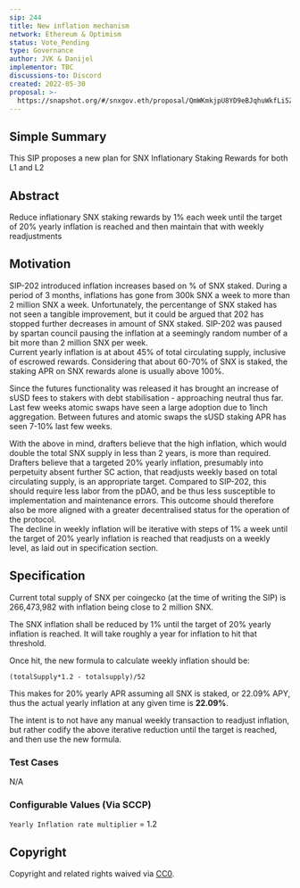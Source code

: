 ```yaml
---
sip: 244
title: New inflation mechanism
network: Ethereum & Optimism
status: Vote_Pending
type: Governance
author: JVK & Danijel
implementor: TBC
discussions-to: Discord
created: 2022-05-30
proposal: >-
  https://snapshot.org/#/snxgov.eth/proposal/QmWKmkjpU8YD9eBJqhuWkfLi5ZvqzERm58FrqKNGpEzR8R
---
```


## Simple Summary

This SIP proposes a new plan for SNX Inflationary Staking Rewards for both L1 and L2  

## Abstract

Reduce inflationary SNX staking rewards by 1% each week until the target of 20% yearly inflation is reached and then maintain that with weekly readjustments  

## Motivation

SIP-202 introduced inflation increases based on % of SNX staked. During a period of 3 months, inflations has gone from 300k SNX a week to more than 2 million SNX a week. Unfortunately, the percentange of SNX staked has not seen a tangible improvement, but it could be argued that 202 has stopped further decreases in amount of SNX staked. SIP-202 was paused by spartan council pausing the inflation at a seemingly random number of a bit more than 2 million SNX per week.      
Current yearly inflation is at about 45% of total circulating supply, inclusive of escrowed rewards. Considering that about 60-70% of SNX is staked, the staking APR on SNX rewards alone is usually above 100%.      

Since the futures functionality was released it has brought an increase of sUSD fees to stakers with debt stabilisation - approaching neutral thus far. Last few weeks atomic swaps have seen a large adoption due to 1inch aggregation. Between futures and atomic swaps the sUSD staking APR has seen 7-10% last few weeks.     

With the above in mind, drafters believe that the high inflation, which would double the total SNX supply in less than 2 years, is more than required.      
Drafters believe that a targeted 20% yearly inflation, presumably into perpetuity absent further SC action, that readjusts weekly based on total circulating supply, is an appropriate target.  Compared to SIP-202, this should require less labor from the pDAO, and be thus less susceptible to implementation and maintenance errors.  This outcome should therefore also be more aligned with a greater decentralised status for the operation of the protocol.  
The decline in weekly inflation will be iterative with steps of 1% a week until the target of 20% yearly inflation is reached that readjusts on a weekly level, as laid out in specification section.    


## Specification

Current total supply of SNX per coingecko (at the time of writing the SIP) is 266,473,982 with inflation being close to 2 million SNX.  

The SNX inflation shall be reduced by 1% until the target of 20% yearly inflation is reached. It will take roughly a year for inflation to hit that threshold.    
 
Once hit, the new formula to calculate weekly inflation should be:  

`(totalSupply*1.2 - totalsupply)/52`  

This makes for 20% yearly APR assuming all SNX is staked, or 22.09% APY, thus the actual yearly inflation at any given time is **22.09%**.  
 
The intent is to not have any manual weekly transaction to readjust inflation, but rather codify the above iterative reduction until the target is reached, and then use the new formula.  

### Test Cases

N/A

### Configurable Values (Via SCCP)

`Yearly Inflation rate multiplier` = 1.2 


## Copyright

Copyright and related rights waived via [CC0](https://creativecommons.org/publicdomain/zero/1.0/).
